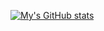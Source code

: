 

<!--
**yveshanoulle/yveshanoulle** is a ✨ _special_ ✨ repository because its `README.md` (this file) appears on your GitHub profile.

Here are some ideas to get you started:

- 🔭 I’m currently working on ...
- 🌱 I’m currently learning ...
- 👯 I’m looking to collaborate on ...
- 🤔 I’m looking for help with ...
- 💬 Ask me about ...
- 📫 How to reach me: ...
- 😄 Pronouns: ...
- ⚡ Fun fact: ...
-->
[![My's GitHub stats](https://github-readme-stats.vercel.app/api?username=yveshanoulle&count_private=true&hide=contribs)](https://github.com/anuraghazra/github-readme-stats)
